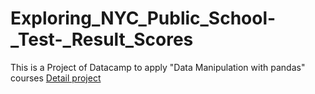 # Exploring_NYC_Public_School-_Test-_Result_Scores
This is a Project of Datacamp to apply "Data Manipulation with pandas" courses
[Detail project](https://app.datacamp.com/learn/projects/exploring_nyc_public_school_test_result_scores) 
 
